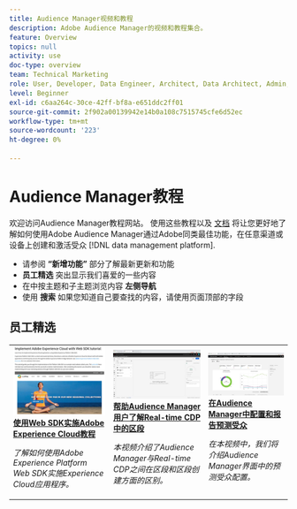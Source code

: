 ```yaml
---
title: Audience Manager视频和教程
description: Adobe Audience Manager的视频和教程集合。
feature: Overview
topics: null
activity: use
doc-type: overview
team: Technical Marketing
role: User, Developer, Data Engineer, Architect, Data Architect, Admin, Leader
level: Beginner
exl-id: c6aa264c-30ce-42ff-bf8a-e651ddc2ff01
source-git-commit: 2f902a00139942e14b0a108c7515745cfe6d52ec
workflow-type: tm+mt
source-wordcount: '223'
ht-degree: 0%

---
```


# Audience Manager教程

欢迎访问Audience Manager教程网站。 使用这些教程以及 [文档](https://experienceleague.adobe.com/docs/audience-manager/user-guide/aam-home.html) 将让您更好地了解如何使用Adobe Audience Manager通过Adobe同类最佳功能，在任意渠道或设备上创建和激活受众 [!DNL data management platform].

* 请参阅 **“新增功能”** 部分了解最新更新和功能
* **员工精选** 突出显示我们喜爱的一些内容
* 在中按主题和子主题浏览内容 **左侧导航**
* 使用 **搜索** 如果您知道自己要查找的内容，请使用页面顶部的字段



<div id="recs-overview-body-1"></div>
<div id="recs-overview-body-2"></div>
<div id="recs-overview-body-3"></div>
<div id="recs-overview-body-4"></div>
<div id="recs-overview-body-5"></div>
<div id="recs-overview-body-6"></div>

<div id="staff-picks-section">

## 员工精选

<table>
<tr>
  <td>
    <a href="https://experienceleague.adobe.com/docs/platform-learn/implement-web-sdk/overview.html?lang=zh-Hans">
      <img alt="“使用Web SDK实施Adobe Experience Cloud”教程的缩略图图像" src="assets/implement-web-sdk.jpg" />
    </a>
    <div>
      <a href="https://experienceleague.adobe.com/docs/platform-learn/implement-web-sdk/overview.html?lang=zh-Hans">
    <strong>使用Web SDK实施Adobe Experience Cloud教程</strong>
    </a>
    </div>
    <p>
    <em>了解如何使用Adobe Experience Platform Web SDK实施Experience Cloud应用程序。</em>
    <p>
  </td>
  <td>
    <a href="https://experienceleague.adobe.com/docs/audience-manager-learn/tutorials/other-integrations/integrating-with-rtcdp/rtcdp-segments-for-aam-users.html">
      <img alt="“了解Real-time CDP中的区段”教程的缩略图图像" src="assets/331901.jpg" />
    </a>
    <div>
      <a href="https://experienceleague.adobe.com/docs/audience-manager-learn/tutorials/other-integrations/integrating-with-rtcdp/rtcdp-segments-for-aam-users.html">
    <strong>帮助Audience Manager用户了解Real-time CDP中的区段</strong>
    </a>
    </div>
    <p>
    <em>本视频介绍了Audience Manager与Real-time CDP之间在区段和区段创建方面的区别。</em>
    <p>
  </td>
  <td>
    <a href="https://experienceleague.adobe.com/docs/audience-manager-learn/tutorials/build-and-manage-audiences/algorithmic-models/configure-and-report-on-predictive-audiences.html">
      <img alt="“在Audience Manager中配置和报告预测受众”教程的缩略图图像" src="assets/33630.jpg" />
    </a>
    <div>
      <a href="https://experienceleague.adobe.com/docs/audience-manager-learn/tutorials/build-and-manage-audiences/algorithmic-models/configure-and-report-on-predictive-audiences.html">
    <strong>在Audience Manager中配置和报告预测受众</strong>
    </a>
    </div>
    <p>
    <em>在本视频中，我们将介绍Audience Manager界面中的预测受众配置。</em>
    <p>
  </td>
</tr>
</table>
</div>
